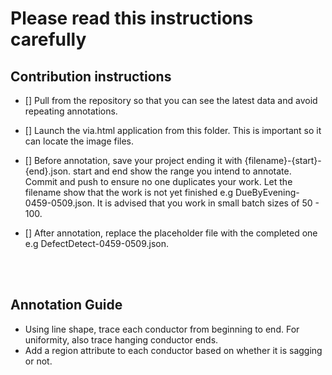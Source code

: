 # Please read this instructions carefully
## Contribution instructions

- [] Pull from the repository so that you can see the latest data and avoid repeating annotations.

- [] Launch the via.html application from this folder. This is important so it can locate the image files.

- [] Before annotation, save your project ending it with {filename}-{start}-{end}.json. start and end show the range you intend to annotate. Commit and push to ensure no one duplicates your work. Let the filename show that the work is not yet finished e.g DueByEvening-0459-0509.json. It is advised that you work in small batch sizes of 50 - 100.

- [] After annotation, replace the placeholder file with the completed one e.g DefectDetect-0459-0509.json.

<br/>
<br/>

## Annotation Guide
- Using line shape, trace each conductor from beginning to end. For uniformity, also trace hanging conductor ends.
- Add a region attribute to each conductor based on whether it is sagging or not.